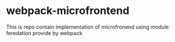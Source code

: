 # webpack-microfrontend
This is repo contain implementation of microfronend using module feredation provide by webpack
